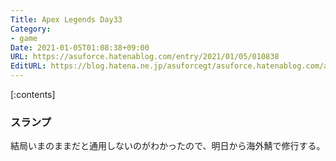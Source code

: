 ```yaml
---
Title: Apex Legends Day33
Category:
- game
Date: 2021-01-05T01:08:38+09:00
URL: https://asuforce.hatenablog.com/entry/2021/01/05/010838
EditURL: https://blog.hatena.ne.jp/asuforcegt/asuforce.hatenablog.com/atom/entry/26006613674288857
---
```


[:contents]

### スランプ

結局いまのままだと通用しないのがわかったので、明日から海外鯖で修行する。
